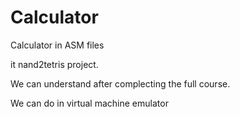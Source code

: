 # Calculator
Calculator in ASM files

it nand2tetris project. 

We can understand after complecting the full course. 

We can do in virtual machine emulator
